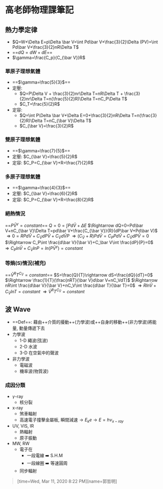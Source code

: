 <style>
.markdown-body, .reveal{font-family: 'biaukai','Times New Roman'}
</style>
# 高老師物理課筆記
## 熱力學定律
* $Q=W+\Delta E=p\Delta \bar V=\int Pd\bar V+\frac{3}{2}\Delta (PV)=\int Pd\bar V+\frac{3}{2}nR\Delta T$
* ==$dQ=dW+dE$==
* $\gamma=\frac{C_p}{C_{\bar V}}R$
### 單原子理想氣體 
* ==$\gamma=\frac{5}{3}$==
* 定壓: 
    * $Q=P\Delta V + \frac{3}{2}nr\Delta T=nR\Delta T + \frac{3}{2}nr\Delta T=n(\frac{5}{2}R)\Delta T=nC_P\Delta T$
    * $C_T=\frac{5}{2}R$
* 定容: 
    * $Q=\int P\Delta \bar V+\Delta E=0+\frac{3}{2}nR\Delta T=n(\frac{3}{2}R)\Delta T=nC_{\bar V}\Delta T$
    * $C_{\bar V}=\frac{3}{2}R$
### 雙原子理想氣體
* ==$\gamma=\frac{7}{5}$==
* 定壓: $C_{\bar V}=\frac{5}{2}R$
* 定容: $C_P=C_{\bar V}+R=\frac{7}{2}R$
### 多原子理想氣體
* ==$\gamma=\frac{4}{3}$==
* 定壓: $C_{\bar V}=\frac{6}{2}R$
* 定容: $C_P=C_{\bar V}+R=\frac{8}{2}R$
### 絕熱情況 
==$P\bar V^\gamma =constant$==
$Q=0=\int Pd\bar V+\Delta E$
$\Rightarrow dQ=0=Pd\bar V+nC_{\bar V}\Delta T=pd\bar V+\frac{C_{\bar V}}{R}(dP\bar V+Pd\bar V)$
$\Rightarrow 0=RPd\bar V+C_{\bar V}dP\bar V+C_{\bar V}d\bar VP$
$\Rightarrow (C_{\bar V}+R)Pd\bar V=C_PPd\bar V+C_\bar V dP\bar V=0$
$\Rightarrow C_P\int \frac{d\bar V}{\bar V}+C_\bar V\int \frac{dP}{P}=0$
$\Rightarrow C_Pln\bar V+C_\bar VlnP=ln(P\bar V^\gamma) =constant$
### 等熵(S)情況(補充) 
==$\bar V^RT^{C_\bar V}=constant$==
$S=\frac{Q}{T}\rightarrow dS=\frac{dQ}{dT}=0$
$\Rightarrow \frac{1}{T}(\frac{nRT}{\bar V}d\bar V+nC_VdT)$
$\Rightarrow nR\int \frac{d\bar V}{\bar V}+nC_V\int \frac{d\bar T}{\bar T}=0$
$\Rightarrow Rln\bar V+C_\bar VlnT=constant$
$\Rightarrow \bar V^RT^{C_\bar V}=constant$
## 波 Wave
* ==Def==: 藉由++介質的擾動++(力學波)或++自身的移動++(非力學波)將能量, 動量傳遞下去
* 力學波
    * 1-D 繩波(弦波)
    * 2-D 水波
    * 3-D 在空氣中的聲波
* 非力學波
    * 電磁波
    * 機率波(物質波)

### 成因分類
* $\gamma$-ray
    * 核分裂
* x-ray
    * 煞車輻射
    * 高速電子撞擊金屬板, 瞬間減速$\rightarrow E_ke\rightarrow E=h\nu_{x-ray}$
* UV, VIS, IR
    * 熱輻射
    * 原子振動
* MW, RW
    * 電子在
        * 一段電線 :arrow_right: S.H.M
        * 一段線圈 :arrow_right: 等速圓周
    * 同步輻射
> [time=Wed, Mar 11, 2020 8:22 PM][name=郭哲明]